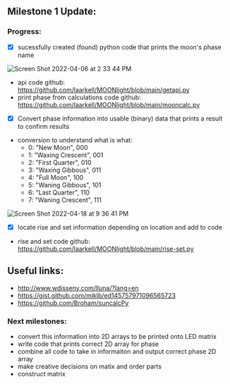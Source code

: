 ## Milestone 1 Update:


### Progress:
-[x] sucessfully created (found) python code that prints the moon's phase name

![Screen Shot 2022-04-06 at 2 33 44 PM](https://user-images.githubusercontent.com/70282901/162044498-3cbb35f0-5bb0-44af-963d-3674bea7d80b.png)

- api code github: https://github.com/laarkell/MOONlight/blob/main/getapi.py
- print phase from calculations code github: https://github.com/laarkell/MOONlight/blob/main/mooncalc.py
-[x] Convert phase information into usable (binary) data that prints a result to confirm results
- conversion to understand what is what:
  - 0: "New Moon", 000
  - 1: "Waxing Crescent", 001
  - 2: "First Quarter", 010
  - 3: "Waxing Gibbous", 011
  - 4: "Full Moon", 100
  - 5: "Waning Gibbous", 101
  - 6: "Last Quarter", 110
  - 7: "Waning Crescent", 111

![Screen Shot 2022-04-18 at 9 36 41 PM](https://user-images.githubusercontent.com/70282901/163903241-b270d299-86c4-452d-8161-7706b7fb0574.png)


-[x] locate rise and set information depending on location and add to code
- rise and set code github: https://github.com/laarkell/MOONlight/blob/main/rise-set.py

## Useful links:
- http://www.wdisseny.com/lluna/?lang=en
- https://gist.github.com/miklb/ed145757971096565723
- https://github.com/Broham/suncalcPy

### Next milestones:
- convert this information into 2D arrays to be printed onto LED matrix
- write code that prints correct 2D array for phase
- combine all code to take in informaiton and output correct phase 2D array
- make creative decisions on matix and order parts
- construct matrix
